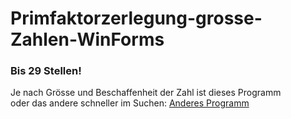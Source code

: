 # Primfaktorzerlegung-grosse-Zahlen-WinForms

### Bis 29 Stellen!

Je nach Grösse und Beschaffenheit der Zahl ist dieses Programm    
oder das andere schneller im Suchen: [Anderes Programm](https://github.com/sauternic/Primfaktorzerlegung-sehr-grosse-Zahlen-WinForms)
